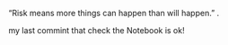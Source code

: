 “Risk means more things can happen than will happen.”
.

my last commint that check the Notebook is ok!
